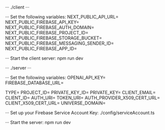 
··· ./client ···

··· Set the following variables:
NEXT_PUBLIC_API_URL=
NEXT_PUBLIC_FIREBASE_API_KEY=
NEXT_PUBLIC_FIREBASE_AUTH_DOMAIN=
NEXT_PUBLIC_FIREBASE_PROJECT_ID=
NEXT_PUBLIC_FIREBASE_STORAGE_BUCKET=
NEXT_PUBLIC_FIREBASE_MESSAGING_SENDER_ID=
NEXT_PUBLIC_FIREBASE_APP_ID=

··· Start the client server:
npm run dev

··· ./server ···

··· Set the following variables:
OPENAI_API_KEY=
FIREBASE_DATABASE_URL=
<!-- Firebase service account details -->
TYPE=
PROJECT_ID=
PRIVATE_KEY_ID=
PRIVATE_KEY=
CLIENT_EMAIL=
CLIENT_ID=
AUTH_URI=
TOKEN_URI=
AUTH_PROVIDER_X509_CERT_URL=
CLIENT_X509_CERT_URL=
UNIVERSE_DOMAIN=

··· Set up your Firebase Service Account Key:
./config/serviceAccount.ts

··· Start the server:
npm run dev
